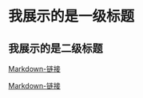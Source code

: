我展示的是一级标题
=================

我展示的是二级标题
-----------------

[Markdown-链接](Markdown-链接.md)  


[Markdown-链接](Markdown-链接.md)  
